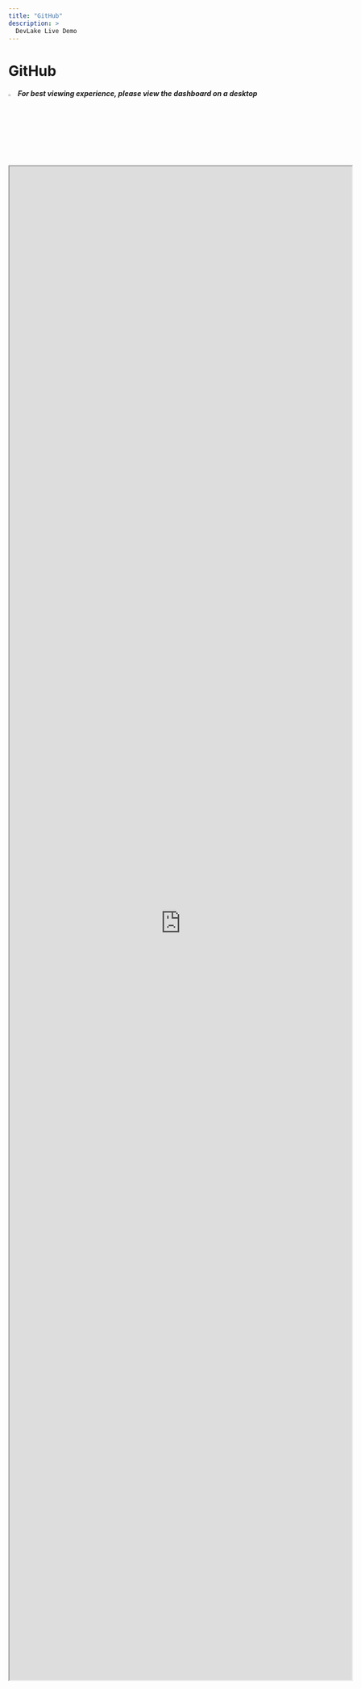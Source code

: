 ```yaml
---
title: "GitHub"
description: >
  DevLake Live Demo
---
```


# GitHub

<div className="info">
  <h5>
    <img
      src="https://user-images.githubusercontent.com/84442212/197146839-c2d116e6-e0b8-40a0-bb29-e51fb4805a81.png"
      alt=""
      width="3%"
    /> For best viewing experience, please view the dashboard on a desktop
  </h5>
</div>

<iframe src="https://grafana-lake.demo.devlake.io/d/KXWvOFQnz/github?orgId=1&from=now-6M&to=now" width="135%" height="3000px"></iframe>